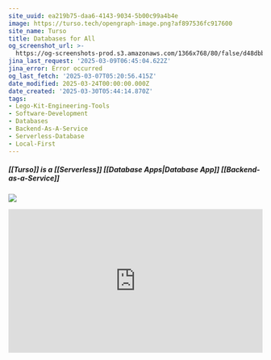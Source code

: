 ```yaml
---
site_uuid: ea219b75-daa6-4143-9034-5b00c99a4b4e
image: https://turso.tech/opengraph-image.png?af897536fc917600
site_name: Turso
title: Databases for All
og_screenshot_url: >-
  https://og-screenshots-prod.s3.amazonaws.com/1366x768/80/false/d48dbbab47681ebec435ad33547817be4c4108a92d55cdffc085d09ab87ac8a1.jpeg
jina_last_request: '2025-03-09T06:45:04.622Z'
jina_error: Error occurred
og_last_fetch: '2025-03-07T05:20:56.415Z'
date_modified: 2025-03-24T00:00:00.000Z
date_created: '2025-03-30T05:44:14.870Z'
tags:
- Lego-Kit-Engineering-Tools
- Software-Development
- Databases
- Backend-As-A-Service
- Serverless-Database
- Local-First
---
```












##### [[Turso]] is a [[Serverless]] [[Database Apps|Database App]] [[Backend-as-a-Service]]
![](https://i.imgur.com/mHurviW.png)

<iframe style="aspect-ratio:16/9;width:100%;height:auto" src="https://www.youtube.com/embed/zAOcN0ZENLU?si=vg17HAApz5fC&amp;controls=0" title="YouTube video player" frameborder="0" allow="accelerometer; autoplay; clipboard-write; encrypted-media; gyroscope; picture-in-picture; web-share" referrerpolicy="strict-origin-when-cross-origin" allowfullscreen></iframe>
